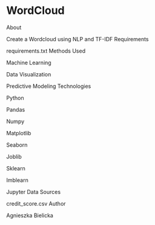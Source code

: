 # WordCloud
About

Create a Wordcloud using NLP and TF-IDF
Requirements

requirements.txt
Methods Used

Machine Learning

Data Visualization

Predictive Modeling
Technologies

Python

Pandas

Numpy

Matplotlib

Seaborn

Joblib

Sklearn

Imblearn

Jupyter
Data Sources

credit_score.csv
Author

Agnieszka Bielicka
